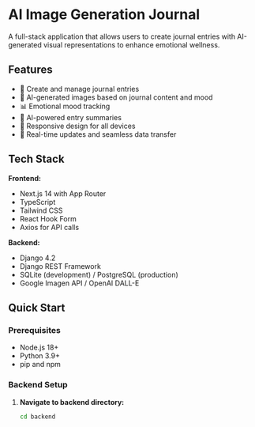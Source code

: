 # AI Image Generation Journal

A full-stack application that allows users to create journal entries with AI-generated visual representations to enhance emotional wellness.

## Features

- 📝 Create and manage journal entries
- 🎨 AI-generated images based on journal content and mood
- 📊 Emotional mood tracking
- 🤖 AI-powered entry summaries
- 📱 Responsive design for all devices
- 🔄 Real-time updates and seamless data transfer

## Tech Stack

**Frontend:**
- Next.js 14 with App Router
- TypeScript
- Tailwind CSS
- React Hook Form
- Axios for API calls

**Backend:**
- Django 4.2
- Django REST Framework
- SQLite (development) / PostgreSQL (production)
- Google Imagen API / OpenAI DALL-E

## Quick Start

### Prerequisites

- Node.js 18+
- Python 3.9+
- pip and npm

### Backend Setup

1. **Navigate to backend directory:**
   ```bash
   cd backend